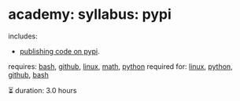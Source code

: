# academy: syllabus: pypi

includes:
- [publishing code on pypi](https://github.com/kamangir/bluer-ai/tree/main/bluer_ai/.abcli/plugins/pypi).

requires: [bash](./bash.md), [github](./github.md), [linux](./linux.md), [math](./math.md), [python](./python.md)
required for: [linux](./linux.md), [python](./python.md), [github](./github.md), [bash](./bash.md)

⏳ duration: 3.0 hours

